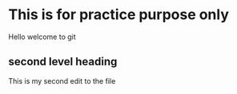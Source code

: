 # This is for practice purpose only

Hello welcome to git

## second level heading

This is my second edit to the file
